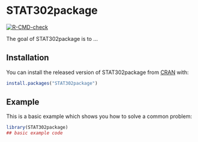 
# STAT302package

<!-- badges: start -->
[![R-CMD-check](https://github.com/thulinjt/STAT302package/workflows/R-CMD-check/badge.svg)](https://github.com/thulinjt/STAT302package/actions)
<!-- badges: end -->

The goal of STAT302package is to ...

## Installation

You can install the released version of STAT302package from [CRAN](https://CRAN.R-project.org) with:

``` r
install.packages("STAT302package")
```

## Example

This is a basic example which shows you how to solve a common problem:

``` r
library(STAT302package)
## basic example code
```

